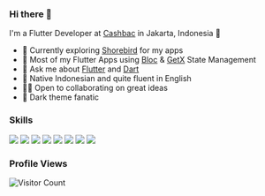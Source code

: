 ### Hi there 👋

I'm a Flutter Developer at [Cashbac](https://cashbac.com/) in Jakarta, Indonesia 🌆

- 🌱 Currently exploring [Shorebird](https://shorebird.dev/) for my apps
- 🔭 Most of my Flutter Apps using [Bloc](https://bloclibrary.dev) & [GetX](https://pub.dev/packages/get) State Management
- 💬 Ask me about [Flutter](https://flutter.dev) and [Dart](https://dart.dev)
- 📣 Native Indonesian and quite fluent in English
- 🧑‍💻 Open to collaborating on great ideas
- 🧛 Dark theme fanatic


### Skills

![](https://img.shields.io/badge/Flutter-02569B?style=for-the-badge&logo=flutter&logoColor=white)
![](https://img.shields.io/badge/Dart-0175C2?style=for-the-badge&logo=dart&logoColor=white)
![](https://img.shields.io/badge/MongoDB-4EA94B?style=for-the-badge&logo=mongodb&logoColor=white)
![](https://img.shields.io/badge/Node.js-43853D?style=for-the-badge&logo=node.js&logoColor=white)
![](https://img.shields.io/badge/Express.js-404D59?style=for-the-badge)
![](https://img.shields.io/badge/Vue.js-44B27F?style=for-the-badge)
![](https://img.shields.io/badge/PHP-777BB4?style=for-the-badge&logo=php&logoColor=white)
![](https://img.shields.io/badge/MySQL-31648D?style=for-the-badge&logo=mysql&logoColor=white)
<!-- ![](https://img.shields.io/badge/JavaScript-F7DF1E?style=for-the-badge&logo=javascript&logoColor=black)
![](https://img.shields.io/badge/jQuery-0769AD?style=for-the-badge&logo=jquery&logoColor=white)
![](https://img.shields.io/badge/HTML5-E34F26?style=for-the-badge&logo=html5&logoColor=white)
![](https://img.shields.io/badge/CSS3-1572B6?style=for-the-badge&logo=css3&logoColor=white)
![](https://img.shields.io/badge/Bootstrap-563D7C?style=for-the-badge&logo=bootstrap&logoColor=white)
![](https://img.shields.io/badge/iOS-000000?style=for-the-badge&logo=ios&logoColor=white)
![](https://img.shields.io/badge/Android-3DDC84?style=for-the-badge&logo=android&logoColor=white) -->


<!-- ### Social media

[<img align="left" alt="profile.io" height="21px" src="https://img.shields.io/badge/website-000000?style=for-the-badge&logo=About.me&logoColor=white" />](https://nazar.web.id/)
[<img align="left" alt="profile.io" height="21px" src="https://img.shields.io/badge/Gmail-D14836?style=for-the-badge&logo=gmail&logoColor=white" />](mailto:xpnazar@gmail.com)
[<img align="left" alt="linkedin | LinkedIn" height="20px" src="https://img.shields.io/badge/LinkedIn-0077B5?style=for-the-badge&logo=linkedin&logoColor=white" />](https://linkedin.com/in/nazarudin/) <br> -->

 
<!-- ### Github stats

![github lang](https://github-readme-stats.vercel.app/api/top-langs/?username=nazarrd&count_private=true$cache_seconds=1800&theme=github_dark)&emsp;
![github stats](https://github-readme-stats.vercel.app/api?username=nazarrd&show_icons=true&count_private=true$cache_seconds=1800&theme=github_dark)<br> -->


### Profile Views

![Visitor Count](https://profile-counter.glitch.me/{nazarrd}/count.svg) 


